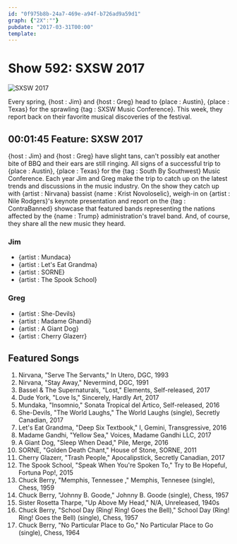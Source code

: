 ```yaml
---
id: "0f975b8b-24a7-469e-a94f-b726ad9a59d1"
graph: {"2X":""}
pubdate: "2017-03-31T00:00"
template: 
---
```






# Show 592: SXSW 2017

![SXSW 2017](https://static.soundopinions.org/images/2017/sxsw2017_web.jpg)

Every spring, {host : Jim} and {host : Greg} head to {place : Austin}, {place : Texas} for the sprawling {tag : SXSW Music Conference}. This week, they report back on their favorite musical discoveries of the festival.



## 00:01:45 Feature: SXSW 2017

{host : Jim} and {host : Greg} have slight tans, can't possibly eat another bite of BBQ  and their ears are still ringing. All signs of a successful trip to {place : Austin}, {place : Texas} for the {tag : South By Southwest} Music Conference. Each year Jim and Greg make the trip to catch up on the latest trends and discussions in the music industry. On the show they catch up with {artist : Nirvana} bassist {name : Krist Novoloselic}, weigh-in on {artist : Nile Rodgers}'s keynote presentation and report on the {tag : ContraBanned} showcase that featured bands representing the nations affected by the {name : Trump} administration's travel band. And, of course, they share all the new music they heard.


### Jim

- {artist : Mundaca}
- {artist : Let's Eat Grandma}
- {artist : SORNE}
- {artist : The Spook School}


### Greg

- {artist : She-Devils}
- {artist : Madame Ghandi}
- {artist : A Giant Dog}
- {artist : Cherry Glazerr}



## Featured Songs

1. Nirvana, "Serve The Servants," In Utero, DGC, 1993
2. Nirvana, "Stay Away," Nevermind, DGC, 1991
3. Bassel & The Supernaturals, "Lost," Elements, Self-released, 2017
4. Dude York, "Love Is," Sincerely, Hardly Art, 2017
5. Mundaka, "Insomnio," Sonata Tropical del Ártico, Self-released, 2016
6. She-Devils, "The World Laughs," The World Laughs (single), Secretly Canadian, 2017
7. Let's Eat Grandma, "Deep Six Textbook," I, Gemini, Transgressive, 2016
8. Madame Gandhi, "Yellow Sea," Voices, Madame Gandhi LLC, 2017
9. A Giant Dog, "Sleep When Dead," Pile, Merge, 2016
10. SORNE, "Golden Death Chant," House of Stone, SORNE, 2011
11. Cherry Glazerr, "Trash People," Apocalipstick, Secretly Canadian, 2017
12. The Spook School, "Speak When You're Spoken To," Try to Be Hopeful, Fortuna Pop!, 2015
13. Chuck Berry, "Memphis, Tennessee ," Memphis, Tennesee (single), Chess, 1959
14. Chuck Berry, "Johnny B. Goode," Johnny B. Goode (single), Chess, 1957
15. Sister Rosetta Tharpe, "Up Above My Head," N/A, Unreleased, 1940s
16. Chuck Berry, "School Day (Ring! Ring! Goes the Bell)," School Day (Ring! Ring! Goes the Bell) (single), Chess, 1957
17. Chuck Berry, "No Particular Place to Go," No Particular Place to Go (single), Chess, 1964